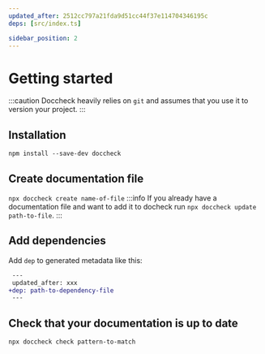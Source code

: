 ```yaml
---
updated_after: 2512cc797a21fda9d51cc44f37e114704346195c
deps: [src/index.ts]

sidebar_position: 2
---
```


# Getting started
:::caution
Doccheck heavily relies on `git` and assumes that you use it to version your project.
:::

## Installation
`npm install --save-dev doccheck`

## Create documentation file
`npx doccheck create name-of-file`
:::info
If you already have a documentation file and want to add it to docheck run `npx doccheck update path-to-file`.
:::

## Add dependencies
Add `dep` to generated metadata like this:
```diff
 ---
 updated_after: xxx
+dep: path-to-dependency-file
 ---
```
## Check that your documentation is up to date
`npx doccheck check pattern-to-match`